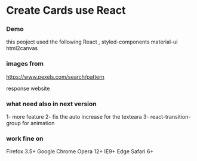 
# Create Cards use React

### Demo

this peoject used the following 
React ,
styled-components
material-ui
html2canvas

### images from 
https://www.pexels.com/search/pattern

response website

### what need also in next version
1- more feature 
2- fix the auto increase for the texteara 
3- react-transition-group for animation

### work fine on
Firefox 3.5+
Google Chrome
Opera 12+
IE9+
Edge
Safari 6+

